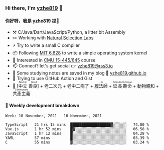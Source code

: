 ### Hi there, I'm [yzhe819](https://github.com/yzhe819) 👋

#### 你好呀，我是 [yzhe819](https://github.com/yzhe819) 捏👋

- :hammer_and_pick: C/Java/Dart/JavaScript/Python, a litter bit Assembly
- :pencil2: Working with [Natural Selection Labs](https://github.com/NaturalSelectionLabs)
- ⚡ Try to write a small C compiler
- 📦 Following [MIT 6.828](https://pdos.csail.mit.edu/6.828/2018/overview.html) to write a simple operating system kernel
- 🧪 Interested in [CMU 15-445/645](https://15445.courses.cs.cmu.edu/fall2020/) course
- 📫 Connect? let's get social 👉 yzhe819@rss3.io
- :scroll: Some studying notes are saved in my blog :space_invader: [yzhe819.github.io](https://yzhe819.github.io/)
- 🌟 Trying to use GitHub Action and Gist
- 🔑 <ruby>[中立 善良]<rp>（</rp><rt>Neutral Good</rt><rp>）</rp></ruby> + 老二次元 + 老中二病了 + <ruby>膜法師<rp>（</rp><rt>+1s</rt><rp>）</rp></ruby> + <ruby>延長壽命<rp>（</rp><rt>Extended Lifespan</rt><rp>）</rp></ruby> + 動物親和 + <ruby>共產主義<rp>（</rp><rt>Communism</rt><rp>）</rp></ruby>



#### 📝 Weekly development breakdown

<!--START_SECTION:waka-->
```text
Week: 10 November, 2021 - 16 November, 2021

TypeScript   21 hrs 15 mins  ██████████████████▓░░░░░░   74.80 % 
Vue.js       1 hr 52 mins    █▓░░░░░░░░░░░░░░░░░░░░░░░   06.58 % 
JavaScript   1 hr 12 mins    █░░░░░░░░░░░░░░░░░░░░░░░░   04.28 % 
YAML         57 mins         █░░░░░░░░░░░░░░░░░░░░░░░░   03.39 % 
C            55 mins         ▓░░░░░░░░░░░░░░░░░░░░░░░░   03.24 % 
```
<!--END_SECTION:waka-->



